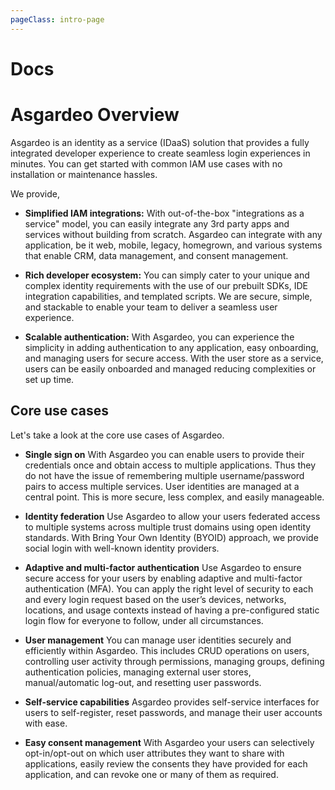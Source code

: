 ```yaml
---
pageClass: intro-page
---
```


# Docs

# Asgardeo Overview

Asgardeo is an identity as a service (IDaaS) solution that provides a fully integrated developer experience to create
 seamless login experiences in minutes. You can get started with common IAM use cases with no installation or maintenance hassles.

We provide,
* **Simplified IAM integrations:** With out-of-the-box "integrations as a service" model, you can easily integrate
 any 3rd party apps and services without building from scratch. Asgardeo can integrate with any application, be it
 web, mobile, legacy, homegrown, and various systems that enable CRM, data management, and consent management.
  
* **Rich developer ecosystem:** You can simply cater to your unique and complex identity requirements with the use of
 our prebuilt SDKs, IDE integration capabilities, and templated scripts. We are secure, simple, and stackable to
 enable your team to deliver a seamless user experience.

* **Scalable authentication:** With Asgardeo, you can experience the simplicity in adding authentication to any
 application, easy onboarding, and managing users for secure access. With the user store as a service, users can be
 easily onboarded and managed reducing complexities or set up time.

## Core use cases

Let's take a look at the core use cases of Asgardeo.

* **Single sign on**
With Asgardeo you can enable users to provide their credentials once and obtain access to multiple applications. Thus
 they do not have the issue of remembering multiple username/password pairs to access multiple services. User
 identities are managed at a central point. This is more secure, less complex, and easily manageable.

* **Identity federation**
Use Asgardeo to allow your users federated access to multiple systems across multiple trust domains using open
 identity standards. With Bring Your Own Identity (BYOID) approach, we provide social login with well-known identity
 providers.

* **Adaptive and multi-factor authentication**
Use Asgardeo to ensure secure access for your users by enabling adaptive and multi-factor authentication (MFA). You
 can apply the right level of security to each and every login request based on the user’s devices, networks,
 locations, and usage contexts instead of having a pre-configured static login flow for everyone to follow, under all
 circumstances.
  
* **User management**
You can manage user identities securely and efficiently within Asgardeo. This includes CRUD operations on users,
 controlling user activity through permissions, managing groups, defining authentication policies, managing external
 user stores, manual/automatic log-out, and resetting user passwords.
  
* **Self-service capabilities**
Asgardeo provides self-service interfaces for users to self-register, reset passwords, and manage their user accounts
 with ease.
  
* **Easy consent management**
With Asgardeo your users can selectively opt-in/opt-out on which user attributes they want to share with applications,
 easily review the consents they have provided for each application, and can revoke one or many of them as required.
